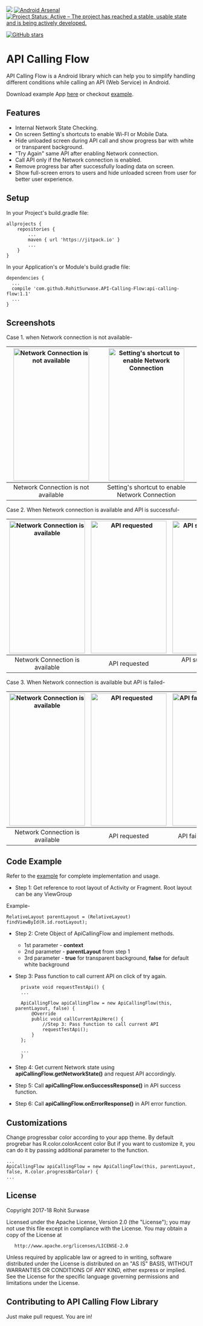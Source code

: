 [![](https://jitpack.io/v/RohitSurwase/API-Calling-Flow.svg)](https://jitpack.io/#RohitSurwase/API-Calling-Flow)
[![Android Arsenal](https://img.shields.io/badge/Android%20Arsenal-API%20Calling%20Flow-brightgreen.svg?style=flat)](https://android-arsenal.com/details/1/6192)
[![Project Status: Active – The project has reached a stable, usable state and is being actively developed.](http://www.repostatus.org/badges/latest/active.svg)](http://www.repostatus.org/#active)
<!---[![](https://jitpack.io/v/RohitSurwase/API-Calling-Flow/month.svg)](https://jitpack.io/#jitpack/RohitSurwase/API-Calling-Flow)
#[![](https://jitpack.io/v/RohitSurwase/API-Calling-Flow/week.svg)](https://jitpack.io/#RohitSurwase/API-Calling-Flow)-->

[![GitHub stars](https://img.shields.io/github/stars/RohitSurwase/API-Calling-Flow.svg?style=social&label=Star)](https://GitHub.com/RohitSurwase/API-Calling-Flow/stargazers)

# API Calling Flow

API Calling Flow is a Android library which can help you to simplify handling different conditions while calling an API (Web Service) in Android.

Download example App [here](https://github.com/RohitSurwase/API-Calling-Flow/raw/master/api-calling-flow-example.apk) or checkout [example](https://github.com/RohitSurwase/API-Calling-Flow/tree/master/example-app).

## Features

* Internal Network State Checking.
* On screen Setting's shortcuts to enable Wi-FI or Mobile Data.
* Hide unloaded screen during API call and show progress bar with white or transparent background.
* "Try Again" same API after enabling Network connection.
* Call API only if the Network connection is enabled.
* Remove progress bar after successfully loading data on screen.
* Show full-screen errors to users and hide unloaded screen from user for better user experience.

## Setup
In your Project's build.gradle file:

	allprojects {
		repositories {
			...
			maven { url 'https://jitpack.io' }
			...
		}
	}

In your Application's or Module's build.gradle file:


	dependencies {
  	  ...
      compile 'com.github.RohitSurwase.API-Calling-Flow:api-calling-flow:1.1'
      ...
	}

## Screenshots
Case 1. when Network connection is not available-

| <img src="https://github.com/RohitSurwase/API-Calling-Flow/raw/master/screenshots/Dummy_1_Disconnected.png" alt="Network Connection is not available"   width="200" height="350" title="Network Connection is not available" />  | <img src="https://github.com/RohitSurwase/API-Calling-Flow/raw/master/screenshots/Disconnected.png" alt="Setting's shortcut to enable Network Connection"   width="200" height="350" title="Setting's shortcut to enable Network Connection" />  |
|:---:|:---:|
| Network Connection is not available | Setting's shortcut to enable Network Connection |

Case 2. When Network connection is available and API is successful-

| <img src="https://github.com/RohitSurwase/API-Calling-Flow/raw/master/screenshots/Dummy_1_Connected.png" alt="Network Connection is available"   width="200" height="350" title="Network Connection is available" />  | <img src="https://github.com/RohitSurwase/API-Calling-Flow/raw/master/screenshots/Loading_1.png" alt="API requested"   width="200" height="350" title="API requested" /> | <img src="https://github.com/RohitSurwase/API-Calling-Flow/raw/master/screenshots/Success.png" alt="API successful, data loaded"   width="200" height="350" title="API successful, data loaded" /> |
|:---:|:---:|:---:|
| Network Connection is available | API requested | API successful, data loaded |


Case 3. When Network connection is available but API is failed-

| <img src="https://github.com/RohitSurwase/API-Calling-Flow/raw/master/screenshots/Dummy_1_Connected.png" alt="Network Connection is available"   width="200" height="350" title="Network Connection is available" />  | <img src="https://github.com/RohitSurwase/API-Calling-Flow/raw/master/screenshots/Loading_2.png" alt="API requested"   width="200" height="350" title="API requested" /> | <img src="https://github.com/RohitSurwase/API-Calling-Flow/raw/master/screenshots/Error.png" alt="API failed, error shown"   width="200" height="350" title="API failed, error shown" /> |
|:---:|:---:|:---:|
| Network Connection is available | API requested | API failed, error shown |


## Code Example

Refer to the [example](https://github.com/RohitSurwase/API-Calling-Flow/tree/master/example-app) for complete implementation and usage. 

* Step 1: Get reference to root layout of Activity or Fragment. Root layout can be any ViewGroup

Example-

	RelativeLayout parentLayout = (RelativeLayout) findViewById(R.id.rootLayout);
    

* Step 2: Crete Object of ApiCallingFlow and implement methods.
	 * 1st parameter - **context**
	 * 2nd parameter - **parentLayout** from step 1
	 * 3rd parameter - **true** for transparent background, **false** for default white background
* Step 3: Pass function to call current API on click of try again.
	 
		private void requestTestApi() {
  		...
      
		ApiCallingFlow apiCallingFlow = new ApiCallingFlow(this, parentLayout, false) {
			@Override
			public void callCurrentApiHere() {
				//Step 3: Pass function to call current API
				requestTestApi();
			}
		};
    
		...
		}


* Step 4: Get current Network state using **apiCallingFlow.getNetworkState()** and request API accordingly.
* Step 5: Call **apiCallingFlow.onSuccessResponse()** in API success function.
* Step 6: Call **apiCallingFlow.onErrorResponse()** in API error function.

## Customizations
Change progressbar color according to your app theme.
By default progrebar has R.color.colorAccent color
But if you want to customize it, you can do it by passing additional parameter to the function.

	...
	ApiCallingFlow apiCallingFlow = new ApiCallingFlow(this, parentLayout, false, R.color.progressBarColor) {
	...


## License

Copyright 2017-18 Rohit Surwase

   Licensed under the Apache License, Version 2.0 (the "License");
   you may not use this file except in compliance with the License.
   You may obtain a copy of the License at

       http://www.apache.org/licenses/LICENSE-2.0

   Unless required by applicable law or agreed to in writing, software
   distributed under the License is distributed on an "AS IS" BASIS,
   WITHOUT WARRANTIES OR CONDITIONS OF ANY KIND, either express or implied.
   See the License for the specific language governing permissions and
limitations under the License.


## Contributing to API Calling Flow Library

Just make pull request. You are in!
